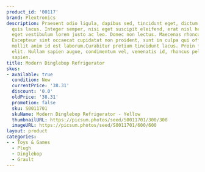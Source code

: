 ```yaml
---
product_id: '00117'
brand: Plextronics
description: Praesent odio ligula, dapibus sed, tincidunt eget, dictum ac, nibh. Nam
  quis lacus. Integer semper, nisi eget suscipit eleifend, erat nisl hendrerit justo,
  eget vestibulum lorem justo ac leo. Donec non lectus. Maecenas rhoncus arcu at arcu.
  Excepteur sint occaecat cupidatat non proident, sunt in culpa qui officia deserunt
  mollit anim id est laborum.Curabitur pretium tincidunt lacus. Proin faucibus convallis
  elit. Nullam sapien augue, condimentum vel, venenatis id, rhoncus pellentesque,
  sapien.
title: Modern Dinglebop Refrigerator
skus:
- available: true
  condition: New
  currentPrice: '38.31'
  discount: '0.0'
  oldPrice: '38.31'
  promotion: false
  sku: S0011701
  skuName: Modern Dinglebop Refrigerator - Yellow
  thumbnailURL: https://picsum.photos/seed/S0011701/300/300
  imageURL: https://picsum.photos/seed/S0011701/600/600
layout: product
categories:
- - Toys & Games
  - Plugh
  - Dinglebop
  - Grault
---
```


